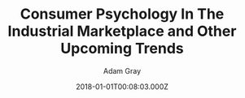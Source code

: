 ---
templateKey: thought-post
title: Consumer Psychology In The Industrial Marketplace and Other Upcoming Trends
url: http://example.com
author: Adam Gray
image: /uploads/consumer-psychology-thumbnail.jpg
date: 2018-01-01T00:08:03.000Z
---